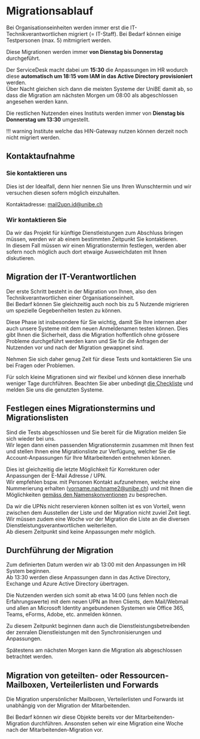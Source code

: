 # Migrationsablauf

Bei Organisationseinheiten werden immer erst die IT-Technikverantwortlichen migriert (= IT-Staff). Bei Bedarf können einige Testpersonen (max. 5) mitmigriert werden.  

Diese Migrationen werden immer **von Dienstag bis Donnerstag** durchgeführt.  

Der ServiceDesk macht dabei um **15:30** die Anpassungen im HR wodurch diese **automatisch um 18:15 vom IAM in das Active Directory provisioniert** werden.  
Über Nacht gleichen sich dann die meisten Systeme der UniBE damit ab, so dass die Migration am nächsten Morgen um 08:00 als abgeschlossen angesehen werden kann.  

Die restlichen Nutzenden eines Instituts werden immer von **Dienstag bis Donnerstag um 13:30** umgestellt.

!!! warning
    Institute welche das HIN-Gateway nutzen können derzeit noch nicht migriert werden.

## Kontaktaufnahme

### Sie kontaktieren uns

Dies ist der Idealfall, denn hier nennen Sie uns Ihren Wunschtermin und wir versuchen diesen sofern möglich einzuhalten.  

Kontaktadresse: mail2upn.id@unibe.ch

### Wir kontaktieren Sie

Da wir das Projekt für künftige Dienstleistungen zum Abschluss bringen müssen, werden wir ab einem bestimmten Zeitpunkt Sie kontaktieren.  
In diesem Fall müssen wir einen Migrationstermin festlegen, werden aber sofern noch möglich auch dort etwaige Ausweichdaten mit Ihnen diskutieren.

## Migration der IT-Verantwortlichen

Der erste Schritt besteht in der Migration von Ihnen, also den Technikverantwortlichen einer Organisationseinheit.  
Bei Bedarf können Sie gleichzeitig auch noch bis zu 5 Nutzende migrieren um spezielle Gegebenheiten testen zu können.  

Diese Phase ist insbesondere für Sie wichtig, damit Sie Ihre internen aber auch unsere Systeme mit dem neuen Anmeldenamen testen können. Dies gibt Ihnen die Sicherheit, dass die Migration hoffentlich ohne grössere Probleme durchgeführt werden kann und Sie für die Anfragen der Nutzenden vor und nach der Migration gewappnet sind.  

Nehmen Sie sich daher genug Zeit für diese Tests und kontaktieren Sie uns bei Fragen oder Problemen.

Für solch kleine Migrationen sind wir flexibel und können diese innerhalb weniger Tage durchführen. Beachten Sie aber unbedingt [die Checkliste](./migration-checklist-itstaff.md) und melden Sie uns die genutzten Systeme.

## Festlegen eines Migrationstermins und Migrationslisten

Sind die Tests abgeschlossen und Sie bereit für die Migration melden Sie sich wieder bei uns.  
Wir legen dann einen passenden Migrationstermin zusammen mit Ihnen fest und stellen Ihnen eine Migrationsliste zur Verfügung, welcher Sie die Account-Anpassungen für Ihre Mitarbeitenden entnehmen können.  

Dies ist gleichzeitig die letzte Möglichkeit für Korrekturen oder Anpassungen der E-Mail Adresse / UPN.  
Wir empfehlen bspw. mit Personen Kontakt aufzunehmen, welche eine Nummerierung erhalten (vorname.nachname2@unibe.ch) und mit Ihnen die Möglichkeiten [gemäss den Namenskonventionen](../conventions/naming-conventions.md) zu besprechen.

Da wir die UPNs nicht reservieren können sollten ist es von Vorteil, wenn zwischen dem Ausstellen der Liste und der Migration nicht zuviel Zeit liegt.  
Wir müssen zudem eine Woche vor der Migration die Liste an die diversen Dienstleistungsverantwortlichen weiterleiten.  
Ab diesem Zeitpunkt sind keine Anpassungen mehr möglich.


## Durchführung der Migration

Zum definierten Datum werden wir ab 13:00 mit den Anpassungen im HR System beginnen.  
Ab 13:30 werden diese Anpassungen dann in das Active Directory, Exchange und Azure Active Directory übertragen.  

Die Nutzenden werden sich somit ab etwa 14:00 (uns fehlen noch die Erfahrungswerte) mit dem neuen UPN an Ihren Clients, dem Mail/Webmail und allen an Microsoft Identity angebundenen Systemen wie Office 365, Teams, eForms, Adobe, etc. anmelden können.  

Zu diesem Zeitpunkt beginnen dann auch die Dienstleistungsbetreibenden der zenralen Dienstleistungen mit den Synchronisierungen und Anpassungen.  

Spätestens am nächsten Morgen kann die Migration als abgeschlossen betrachtet werden.

## Migration von geteilten- oder Ressourcen-Mailboxen, Verteilerlisten und Forwards

Die Migration unpersönlicher Mailboxen, Verteilerlisten und Forwards ist unabhängig von der Migration der Mitarbeitenden.  

Bei Bedarf können wir diese Objekte bereits vor der Mitarbeitenden-Migration durchführen. Ansonsten sehen wir eine Migration eine Woche nach der Mitarbeitenden-Migration vor.